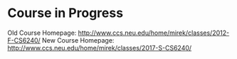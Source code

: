 # Course in Progress
Old Course Homepage: http://www.ccs.neu.edu/home/mirek/classes/2012-F-CS6240/
New Course Homepage: http://www.ccs.neu.edu/home/mirek/classes/2017-S-CS6240/
